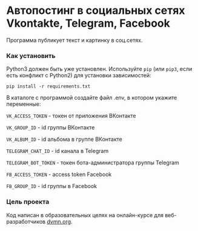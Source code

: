# Автопостинг в социальных сетях Vkontakte, Telegram, Facebook

Программа публикует текст и картинку в соц.сетях.

### Как установить
Python3 должен быть уже установлен. 
Используйте `pip` (или `pip3`, если есть конфликт с Python2) для установки зависимостей:
```
pip install -r requirements.txt
```
В каталоге с программой создайте файл .env, в котором укажите переменные:

`VK_ACCESS_TOKEN` - токен от приложения ВКонтакте

`VK_GROUP_ID`  - id группы ВКонтакте

`VK_ALBUM_ID` - id альбома в группе ВКонтакте

`TELEGRAM_CHAT_ID` - id канала в Telegram

`TELEGRAM_BOT_TOKEN` - токен бота-администратора группы Telegram

`FB_ACCESS_TOKEN` - access token Facebook

`FB_GROUP_ID` - id группы в Facebook


### Цель проекта

Код написан в образовательных целях на онлайн-курсе для веб-разработчиков [dvmn.org](https://dvmn.org/).
